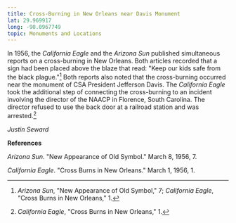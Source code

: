 ```yaml
---
title: Cross-Burning in New Orleans near Davis Monument
lat: 29.969917
long: -90.0967749
topic: Monuments and Locations
---
```

In 1956, the _California Eagle_ and the _Arizona Sun_ published simultaneous reports on a cross-burning in New Orleans. Both articles recorded that a sign had been placed above the blaze that read: "Keep our kids safe from the black plague."[^1] Both reports also noted that the cross-burning occurred near the monument of CSA President Jefferson Davis. The _California Eagle_ took the additional step of connecting the cross-burning to an incident involving the director of the NAACP in Florence, South Carolina. The director refused to use the back door at a railroad station and was arrested.[^2]

[^1]: _Arizona Sun_, "New Appearance of Old Symbol," 7; _California Eagle_, "Cross Burns in New Orleans," 1.

[^2]: _California Eagle_, "Cross Burns in New Orleans," 1.

_Justin Seward_



**References**

_Arizona Sun_. "New Appearance of Old Symbol." March 8, 1956, 7.

_California Eagle_. "Cross Burns in New Orleans." March 1, 1956, 1.
